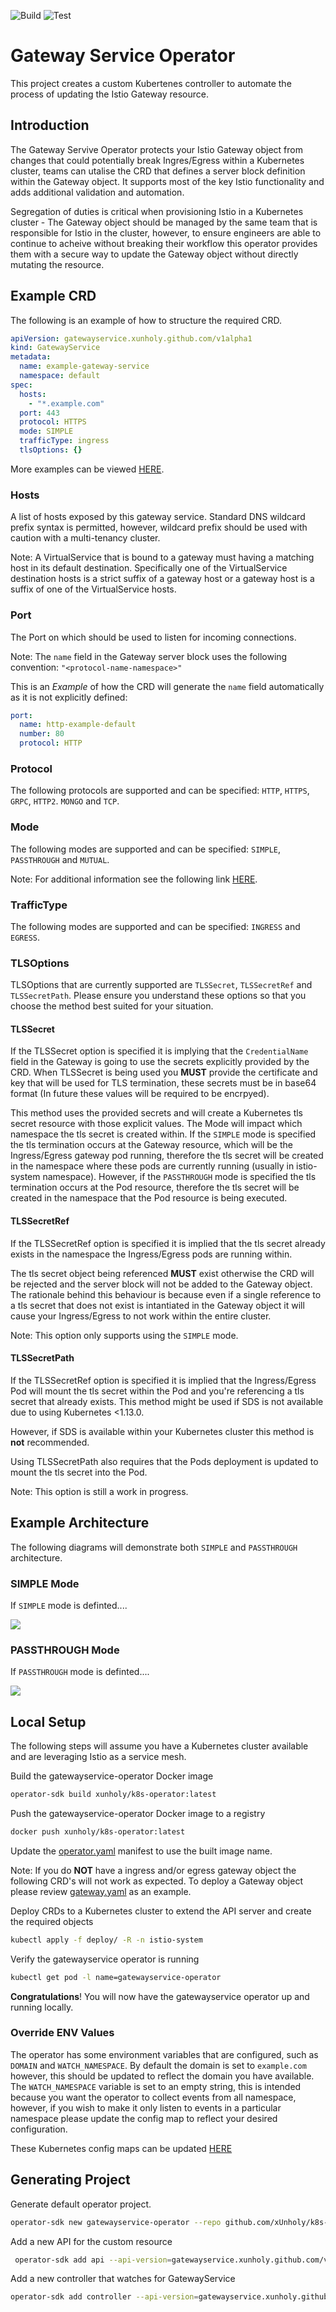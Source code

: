 ![Build](https://github.com/xUnholy/k8s-istio-gateway-service-operator/workflows/Build%20And%20Push/badge.svg)
![Test](https://github.com/xUnholy/k8s-istio-gateway-service-operator/workflows/Unit%20Test/badge.svg)

# Gateway Service Operator

This project creates a custom Kubertenes controller to automate the process of updating the Istio Gateway resource.

## Introduction

The Gateway Servive Operator protects your Istio Gateway object from changes that could potentially break Ingres/Egress within a Kubernetes cluster, teams can utalise the CRD that defines a server block definition within the Gateway object. It supports most of the key Istio functionality and adds additional validation and automation.

Segregation of duties is critical when provisioning Istio in a Kubernetes cluster - The Gateway object should be managed by the same team that is responsible for Istio in the cluster, however, to ensure engineers are able to continue to acheive without breaking their workflow this operator provides them with a secure way to update the Gateway object without directly mutating the resource.

## Example CRD

The following is an example of how to structure the required CRD.

```yaml
apiVersion: gatewayservice.xunholy.github.com/v1alpha1
kind: GatewayService
metadata:
  name: example-gateway-service
  namespace: default
spec:
  hosts:
    - "*.example.com"
  port: 443
  protocol: HTTPS
  mode: SIMPLE
  trafficType: ingress
  tlsOptions: {}
```

More examples can be viewed [HERE](docs/example/crd.md).

### Hosts

A list of hosts exposed by this gateway service. Standard DNS wildcard prefix syntax is permitted, however, wildcard prefix should be used with caution with a multi-tenancy cluster.

Note: A VirtualService that is bound to a gateway must having a matching host in its default destination. Specifically one of the VirtualService destination hosts is a strict suffix of a gateway host or a gateway host is a suffix of one of the VirtualService hosts.

### Port

The Port on which should be used to listen for incoming connections.

Note: The `name` field in the Gateway server block uses the following convention: `"<protocol-name-namespace>"`

This is an *Example* of how the CRD will generate the `name` field automatically as it is not explicitly defined:

```yaml
port:
  name: http-example-default
  number: 80
  protocol: HTTP
```

### Protocol

The following protocols are supported and can be specified: `HTTP`, `HTTPS`, `GRPC`, `HTTP2`. `MONGO` and `TCP`.

### Mode

The following modes are supported and can be specified: `SIMPLE`, `PASSTHROUGH` and `MUTUAL`.

Note: For additional information see the following link [HERE](https://istio.io/docs/reference/config/networking/v1alpha3/gateway/#Server-TLSOptions-TLSmode).

### TrafficType

The following modes are supported and can be specified: `INGRESS` and `EGRESS`.

### TLSOptions

TLSOptions that are currently supported are `TLSSecret`, `TLSSecretRef` and `TLSSecretPath`. Please ensure you understand these options so that you choose the method best suited for your situation.

#### TLSSecret

If the TLSSecret option is specified it is implying that the `CredentialName` field in the Gateway is going to use the secrets explicitly provided by the CRD. When TLSSecret is being used you **MUST** provide the certificate and key that will be used for TLS termination, these secrets must be in base64 format (In future these values will be required to be encrpyed).

This method uses the provided secrets and will create a Kubernetes tls secret resource with those explicit values. The Mode will impact which namespace the tls secret is created within. If the `SIMPLE` mode is specified the tls termination occurs at the Gateway resource, which will be the Ingress/Egress gateway pod running, therefore the tls secret will be created in the namespace where these pods are currently running (usually in istio-system namespace). However, if the `PASSTHROUGH` mode is specified the tls termination occurs at the Pod resource, therefore the tls secret will be created in the namespace that the Pod resource is being executed.

#### TLSSecretRef

If the TLSSecretRef option is specified it is implied that the tls secret already exists in the namespace the Ingress/Egress pods are running within.

The tls secret object being referenced **MUST** exist otherwise the CRD will be rejected and the server block will not be added to the Gateway object. The rationale behind this behaviour is because even if a single reference to a tls secret that does not exist is intantiated in the Gateway object it will cause your Ingress/Egress to not work within the entire cluster.

Note: This option only supports using the `SIMPLE` mode.

#### TLSSecretPath

If the TLSSecretRef option is specified it is implied that the Ingress/Egress Pod will mount the tls secret within the Pod and you're referencing a tls secret that already exists. This method might be used if SDS is not available due to using Kubernetes <1.13.0.

However, if SDS is available within your Kubernetes cluster this method is **not** recommended.

Using TLSSecretPath also requires that the Pods deployment is updated to mount the tls secret into the Pod.

Note: This option is still a work in progress.

## Example Architecture

The following diagrams will demonstrate both `SIMPLE` and `PASSTHROUGH` architecture.

### SIMPLE Mode

If `SIMPLE` mode is definted....

<img src="./docs/images/architecture-simple.png"/>

### PASSTHROUGH Mode

If `PASSTHROUGH` mode is definted....

<img src="./docs/images/architecture-passthrough.png"/>

## Local Setup

The following steps will assume you have a Kubernetes cluster available and are leveraging Istio as a service mesh.

Build the gatewayservice-operator Docker image

```bash
operator-sdk build xunholy/k8s-operator:latest
```

Push the gatewayservice-operator Docker image to a registry

```bash
docker push xunholy/k8s-operator:latest
```

Update the [operator.yaml](gatewayservice-operator/deploy/operator.yaml) manifest to use the built image name.

Note: If you do **NOT** have a ingress and/or egress gateway object the following CRD's will not work as expected.
To deploy a Gateway object please review [gateway.yaml](gatewayservice-operator/example/gateway.yaml) as an example.

Deploy CRDs to a Kubernetes cluster to extend the API server and create the required objects

```bash
kubectl apply -f deploy/ -R -n istio-system
```

Verify the gatewayservice operator is running

```bash
kubectl get pod -l name=gatewayservice-operator
```

**Congratulations**! You will now have the gatewayservice operator up and running locally.

### Override ENV Values

The operator has some environment variables that are configured, such as `DOMAIN` and `WATCH_NAMESPACE`. By default the domain is set to `example.com` however, this should be updated to reflect the domain you have available. The `WATCH_NAMESPACE` variable is set to an empty string, this is intended because you want the operator to collect events from all namespace, however, if you wish to make it only listen to events in a particular namespace please update the config map to reflect your desired configuration.

These Kubernetes config maps can be updated [HERE](gatewayservice-operator/deploy/configmap.yaml)
## Generating Project

Generate default operator project.

```bash
operator-sdk new gatewayservice-operator --repo github.com/xUnholy/k8s-istio-gateway-service-operator
```

Add a new API for the custom resource

```bash
 operator-sdk add api --api-version=gatewayservice.xunholy.github.com/v1alpha1 --kind=GatewayService
```

Add a new controller that watches for GatewayService

```bash
operator-sdk add controller --api-version=gatewayservice.xunholy.github.com/v1alpha1 --kind=GatewayService
```
